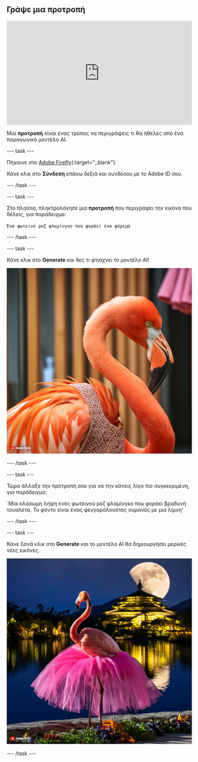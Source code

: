 ## Γράψε μια προτροπή

<html>
  <div style="position: relative; overflow: hidden; padding-top: 56.25%;">
    <iframe style="position: absolute; top: 0; left: 0; right: 0; width: 100%; height: 100%; border: none;" src="https://www.youtube.com/embed/vzOceje1rH4?rel=0&cc_load_policy=1" allowfullscreen allow="accelerometer; autoplay; clipboard-write; encrypted-media; gyroscope; picture-in-picture; web-share"></iframe>
  </div>
</html>

Μια **προτροπή** είναι ένας τρόπος να περιγράψεις τι θα ήθελες από ένα παραγωγικό μοντέλο AI.

\--- task ---

Πήγαινε στο [Adobe Firefly](https://firefly.adobe.com/){:target="_blank"}.

Κάνε κλικ στο **Σύνδεση** επάνω δεξιά και συνδέσου με το Adobe ID σου.

\--- /task ---

\--- task ---

Στο πλαίσιο, πληκτρολόγησε μια **προτροπή** που περιγράφει την εικόνα που θέλεις, για παράδειγμα:

`Ένα φωτεινό ροζ φλαμίνγκο που φοράει ένα φόρεμα`

\--- /task ---

\--- task ---

Κάνε κλικ στο **Generate** και δες τι φτιάχνει το μοντέλο AI!

![Μια εικόνα που δημιουργήθηκε από την τεχνητή νοημοσύνη ενός φωτεινού ροζ φλαμίνγκο που φορά ένα φόρεμα.](images/flamingo1a.jpg)

\--- /task ---

\--- task ---

Τώρα άλλαξε την προτροπή σου για να την κάνεις λίγο πιο συγκεκριμένη, για παράδειγμα:

\`Μια ολόσωμη λήψη ενός φωτεινού ροζ φλαμίνγκο που φοράει βραδυνή τουαλέτα. Το φόντο είναι ένας φεγγαρόλουστος ουρανός με μια λίμνη'

\--- /task ---

\--- task ---

Κάνε ξανά κλικ στο **Generate** και το μοντέλο AI θα δημιουργήσει μερικές νέες εικόνες.

![Μια εικόνα που δημιουργήθηκε από την τεχνητή νοημοσύνη ενός φλαμίνγκο που φορά μια βραδυνή τουαλέτα.](images/flamingo2a.jpg)

\--- /task ---

